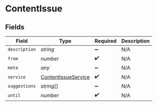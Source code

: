 # ContentIssue


## Fields

| Field                                                             | Type                                                              | Required                                                          | Description                                                       |
| ----------------------------------------------------------------- | ----------------------------------------------------------------- | ----------------------------------------------------------------- | ----------------------------------------------------------------- |
| `description`                                                     | *string*                                                          | :heavy_minus_sign:                                                | N/A                                                               |
| `from`                                                            | *number*                                                          | :heavy_check_mark:                                                | N/A                                                               |
| `meta`                                                            | *any*                                                             | :heavy_minus_sign:                                                | N/A                                                               |
| `service`                                                         | [ContentIssueService](../../models/shared/contentissueservice.md) | :heavy_check_mark:                                                | N/A                                                               |
| `suggestions`                                                     | *string*[]                                                        | :heavy_minus_sign:                                                | N/A                                                               |
| `until`                                                           | *number*                                                          | :heavy_check_mark:                                                | N/A                                                               |
